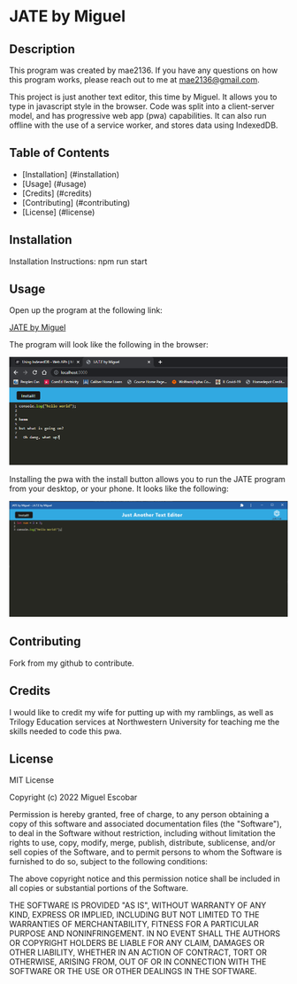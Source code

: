 
# JATE by Miguel
## Description
  
This program was created by mae2136. If you have any questions on how this program works, please reach out to me at mae2136@gmail.com.

This project is just another text editor, this time by Miguel. It allows you to type in javascript style in the browser. Code was split into a client-server model, and has progressive web app (pwa) capabilities. It can also run offline with the use of a service worker, and stores data using IndexedDB.
  
## Table of Contents
  
- [Installation] (#installation)
- [Usage] (#usage)
- [Credits] (#credits)
- [Contributing] (#contributing)
- [License] (#license)
  
## Installation
  
Installation Instructions: npm run start
  
## Usage
  
Open up the program at the following link: 
  
[JATE by Miguel]()
  
The program will look like the following in the browser:

![Browser Screenshot](./readme_assets/screenshot_1.PNG)

Installing the pwa with the install button allows you to run the JATE program from your desktop, or your phone. It looks like the following:

![PWA Screenshot](./readme_assets/screenshot_2.PNG)
      
## Contributing
  
Fork from my github to contribute.

## Credits
  
I would like to credit my wife for putting up with my ramblings, as well as Trilogy Education services at Northwestern University for teaching me the skills needed to code this pwa.
## License
  
MIT License

Copyright (c) 2022 Miguel Escobar

Permission is hereby granted, free of charge, to any person obtaining a copy
of this software and associated documentation files (the "Software"), to deal
in the Software without restriction, including without limitation the rights
to use, copy, modify, merge, publish, distribute, sublicense, and/or sell
copies of the Software, and to permit persons to whom the Software is
furnished to do so, subject to the following conditions:

The above copyright notice and this permission notice shall be included in all
copies or substantial portions of the Software.

THE SOFTWARE IS PROVIDED "AS IS", WITHOUT WARRANTY OF ANY KIND, EXPRESS OR
IMPLIED, INCLUDING BUT NOT LIMITED TO THE WARRANTIES OF MERCHANTABILITY,
FITNESS FOR A PARTICULAR PURPOSE AND NONINFRINGEMENT. IN NO EVENT SHALL THE
AUTHORS OR COPYRIGHT HOLDERS BE LIABLE FOR ANY CLAIM, DAMAGES OR OTHER
LIABILITY, WHETHER IN AN ACTION OF CONTRACT, TORT OR OTHERWISE, ARISING FROM,
OUT OF OR IN CONNECTION WITH THE SOFTWARE OR THE USE OR OTHER DEALINGS IN THE
SOFTWARE.
